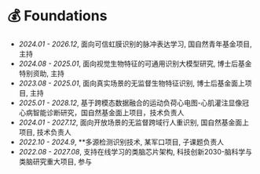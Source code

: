 
# 💰 Foundations
- *2024.01 - 2026.12*, 面向可信虹膜识别的脉冲表达学习, 国自然青年基金项目, 主持
- *2024.08 - 2025.01*, 面向视觉生物特征的可通用识别大模型研究, 博士后基金特别资助, 主持
- *2023.08 - 2025.01*, 面向真实场景的无监督生物特征识别, 博士后基金面上项目, 主持
- *2025.01 - 2028.12*, 基于跨模态数据融合的运动负荷心电图-心肌灌注显像冠心病智能诊断研究，国自然基金面上项目，技术负责人
- *2024.01 - 2027.12*, 面向开放场景的无监督跨域行人重识别, 国自然基金面上项目, 技术负责人
- *2022.10 - 2024.9*, **多源检测识别技术, 某军口项目, 子课题负责人
- *2022.08 - 2027.08*, 支持在线学习的类脑芯片架构, 科技创新2030-脑科学与类脑研究重大项目, 参与
